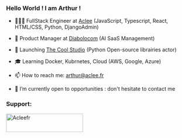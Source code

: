 ### Hello World ! I am Arthur !

- 👨🏻‍💻 FullStack Engineer at <a href="https://www.aclee.fr/">Aclee</a> (JavaScript, Typescript, React, HTML/CSS, Python, DjangoAdmin)
- 🦫 Product Manager at <a href="https://fr.diabolocom.ai/">Diabolocom</a> (AI SaaS Management)
- 🚀 Launching <a href="http://www.thecoolblog.aclee.fr/">The Cool Studio</a> (Python Open-source librairies actor)
- 🎓 Learning Docker, Kubrnetes, Cloud (AWS, Google, Azure)
- 📫 How to reach me: arthur@aclee.fr
  
- 🔭 I’m currently open to opportunities : don't hesitate to contact me

<h3 align="left">Support:</h3>
<p><a href="https://www.buymeacoffee.com/acleefr"> <img align="left" src="https://cdn.buymeacoffee.com/buttons/v2/default-yellow.png" height="50" width="210" alt="Acleefr" /></a></p><br><br>

<!--
**Acleefr/acleefr** is a ✨ _special_ ✨ repository because its `README.md` (this file) appears on your GitHub profile.

Here are some ideas to get you started:

- 🔭 I’m currently working on ...
- 🌱 I’m currently learning ...
- 👯 I’m looking to collaborate on ...
- 🤔 I’m looking for help with ...
- 💬 Ask me about ...
- 📫 How to reach me: ...
- 😄 Pronouns: ...
- ⚡ Fun fact: ...
-->
